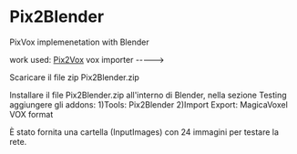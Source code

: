 # Pix2Blender
PixVox implemenetation with Blender

work used: [Pix2Vox](https://github.com/hzxie/Pix2Vox)
           vox importer -----> 

Scaricare il file zip Pix2Blender.zip

Installare il file Pix2Blender.zip all'interno di Blender, nella sezione Testing aggiungere gli addons:
1)Tools: Pix2Blender
2)Import Export: MagicaVoxel VOX format

È stato fornita una cartella (InputImages) con 24 immagini per testare la rete.
